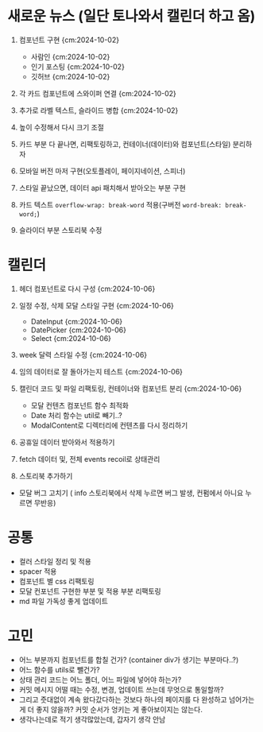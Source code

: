 # 새로운 뉴스 (일단 토나와서 캘린더 하고 옴)

1.  컴포넌트 구현 {cm:2024-10-02}

    - 사람인 {cm:2024-10-02}
    - 인기 포스팅 {cm:2024-10-02}
    - 깃허브 {cm:2024-10-02}

2.  각 카드 컴포넌트에 스와이퍼 연결 {cm:2024-10-02}

3.  추가로 라벨 텍스트, 슬라이드 병합 {cm:2024-10-02}

4.  높이 수정해서 다시 크기 조절

5.  카드 부분 다 끝나면, 리팩토링하고, 컨테이너(데이터)와 컴포넌트(스타일) 분리하자

6.  모바일 버전 마저 구현(오토플레이, 페이지네이션, 스피너)

7.  스타일 끝났으면, 데이터 api 패치해서 받아오는 부분 구현

8.  카드 텍스트 `overflow-wrap: break-word` 적용(구버전 `word-break: break-word;`)

9.  슬라이더 부분 스토리북 수정

# 캘린더

1. 헤더 컴포넌트로 다시 구성 {cm:2024-10-06}

2. 일정 수정, 삭제 모달 스타일 구현 {cm:2024-10-06}

   - DateInput {cm:2024-10-06}
   - DatePicker {cm:2024-10-06}
   - Select {cm:2024-10-06}

3. week 달력 스타일 수정 {cm:2024-10-06}

4. 임의 데이터로 잘 돌아가는지 테스트 {cm:2024-10-06}

5. 캘린더 코드 및 파일 리팩토링, 컨테이너와 컴포넌트 분리 {cm:2024-10-06}

   - 모달 컨텐츠 컴포넌트 함수 최적화
   - Date 처리 함수는 util로 빼기..?
   - ModalContent로 디렉터리에 컨텐츠를 다시 정리하기

6. 공휴일 데이터 받아와서 적용하기

7. fetch 데이터 및, 전체 events recoil로 상태관리

8. 스토리북 추가하기

- 모달 버그 고치기 ( info 스토리북에서 삭제 누르면 버그 발생, 컨펌에서 아니요 누르면 무반응)

# 공통

- 컬러 스타일 정리 및 적용
- spacer 적용
- 컴포넌트 별 css 리팩토링
- 모달 컨포넌트 구현한 부분 및 적용 부분 리팩토링
- md 파일 가독성 좋게 업데이트

# 고민

- 어느 부분까지 컴포넌트를 합칠 건가? (container div가 생기는 부분마다..?)
- 어느 함수를 utils로 뺄건가?
- 상태 관리 코드는 어느 폴더, 어느 파일에 넣어야 하는가?
- 커밋 메시지 어떨 때는 수정, 변경, 업데이트 쓰는데 무엇으로 통일할까?
- 그리고 줏대없이 계속 왔다갔다하는 것보다 하나의 페이지를 다 완성하고 넘어가는 게 더 좋지 않을까? 커밋 순서가 엉키는 게 좋아보이지는 않는다.
- 생각나는데로 적기 생각많았는데, 갑자기 생각 안남
